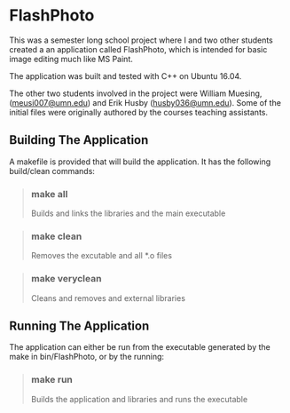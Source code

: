 # FlashPhoto

This was a semester long school project where I and two other students
created a an application called FlashPhoto, which is intended for 
basic image editing much like MS Paint. 

The application was built and tested with C++ on Ubuntu 16.04.

The other two students involved in the project were William Muesing,
(meusi007@umn.edu) and Erik Husby (husby036@umn.edu). Some of the initial
files were originally authored by the courses teaching assistants.

## Building The Application

A makefile is provided that will build the application. It has the 
following build/clean commands:

> ### make all
>
> Builds and links the libraries and the main executable

> ### make clean                      
> Removes the excutable and all *.o files

> ### make veryclean
> Cleans and removes and external libraries

## Running The Application

The application can either be run from the executable generated by the
make in bin/FlashPhoto, or by the running:

> ### make run
> Builds the application and libraries and runs the executable
